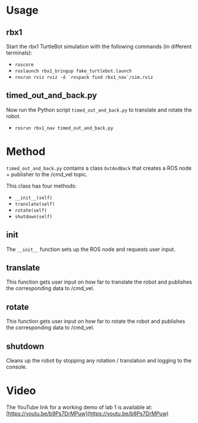 # Usage
## rbx1

Start the rbx1 TurtleBot simulation with the following commands (in different terminals):

  * `roscore`
  * `roslaunch rbx1_bringup fake_turtlebot.launch`
  * ``rosrun rviz rviz -d `rospack find rbx1_nav`/sim.rviz``

## timed\_out\_and\_back.py

  Now run the Python script `timed_out_and_back.py` to translate and rotate the robot.

  * `rosrun rbx1_nav timed_out_and_back.py`

# Method

  `timed_out_and_back.py` contains a class `OutAndBack` that creates a ROS node + publisher to the /cmd\_vel topic.

  This class has four methods:

   * `__init__(self)`
   * `translate(self)`
   * `rotate(self)`
   * `shutdown(self)`

## __init__

   The `__init__` function sets up the ROS node and requests user input.

## translate

   This function gets user input on how far to translate the robot and publishes the corresponding data to /cmd_vel.

## rotate

   This function gets user input on how far to rotate the robot and publishes the corresponding data to /cmd_vel.

## shutdown

   Cleans up the robot by stopping any rotation / translation and logging to the console.

# Video

   The YouTube link for a working demo of lab 1 is available at: [https://youtu.be/b9Ps7DrMPuw](https://youtu.be/b9Ps7DrMPuw)
